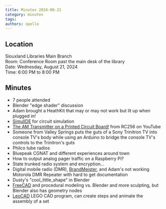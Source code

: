 ```yaml
---
title: Minutes 2024-08-21
category: minutes
tags:
authors: opello
---
```


## Location

Siouxland Libraries Main Branch  
Room: Conference Room past the main desk of the library  
Date: Wednesday, August 21, 2024  
Time: 6:00 PM to 8:00 PM

## Minutes

* 7 people attended
* Blender "edge shader" discussion
* Adam brought a HeathKit that may or may not work but lit up when plugged in!
* [SimulIDE](https://simulide.com/p/) for circuit simulation
* [The AM Transmitter on a Printed Circuit Board!](https://www.youtube.com/watch?v=0QbNoQLnGAk) from RC256 on YouTube
* Someone from Valley Springs puts the guts of a Sony Trinitron TV into console TV's body while using an Arduino to bridge the console TV's controls to the Trinitron's guts
* Philco tube radios
* Bluepeak CGNAT and different experiences around town
* How to output analog pager traffic on a Raspberry Pi?
* State trunked radio system and encryption...
* Digital mobile radio (DMR), [BrandMeister](https://wiki.brandmeister.network/index.php/What_is_BrandMeister), and Adam's not working Motorola DMR Repeater with hard to get documentation
* Dusty's "cool_little_shape" in Blender
* [FreeCAD](https://www.freecad.org/) and procedural modeling vs. Blender and more sculpting, but Blender also has geometry nodes
* [LeoCAD](https://www.leocad.org/) LEGO CAD program, can create steps and animate the assembly of a set
